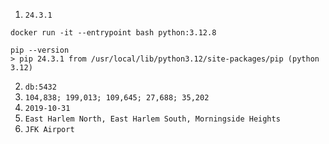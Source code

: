 1. `24.3.1 `
```
docker run -it --entrypoint bash python:3.12.8

pip --version
> pip 24.3.1 from /usr/local/lib/python3.12/site-packages/pip (python 3.12)
```

2. `db:5432`
3. `104,838; 199,013; 109,645; 27,688; 35,202`
4. `2019-10-31`
5. `East Harlem North, East Harlem South, Morningside Heights`
6. `JFK Airport`
